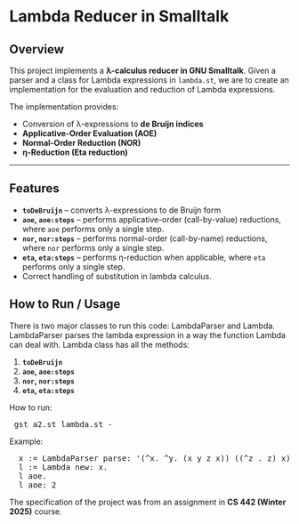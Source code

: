 # Lambda Reducer in Smalltalk

## Overview
This project implements a **λ-calculus reducer in GNU Smalltalk**.
Given a parser and a class for Lambda expressions in `lambda.st`, we are to create an implementation for the evaluation and reduction of Lambda expressions.

The implementation provides:
- Conversion of λ-expressions to **de Bruijn indices**
- **Applicative-Order Evaluation (AOE)**
- **Normal-Order Reduction (NOR)**
- **η-Reduction (Eta reduction)**
---

## Features
- **`toDeBruijn`** – converts λ-expressions to de Bruijn form 
- **`aoe`, `aoe:steps`** – performs applicative-order (call-by-value) reductions, where `aoe` performs only a single step.
- **`nor`, `nor:steps`** – performs normal-order (call-by-name) reductions, where `nor` performs only a single step.
- **`eta`, `eta:steps`** – performs η-reduction when applicable, where `eta` performs only a single step.
- Correct handling of substitution in lambda calculus.

## How to Run / Usage
There is two major classes to run this code: LambdaParser and Lambda.
LambdaParser parses the lambda expression in a way the function Lambda can deal with.
Lambda class has all the methods:
1) **`toDeBruijn`**
2) **`aoe`, `aoe:steps`**
3) **`nor`, `nor:steps`**
4) **`eta`, `eta:steps`**

How to run: 
<pre> gst a2.st lambda.st -  </pre>

Example:
<pre>  x := LambdaParser parse: '(^x. ^y. (x y z x)) ((^z . z) x) (^y. y) r'. 
  l := Lambda new: x. 
  l aoe.
  l aoe: 2
</pre>




The specification of the project was from an assignment in **CS 442 (Winter 2025)** course.
